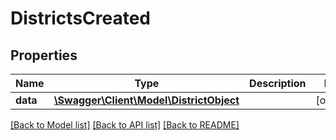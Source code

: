 # DistrictsCreated

## Properties
Name | Type | Description | Notes
------------ | ------------- | ------------- | -------------
**data** | [**\Swagger\Client\Model\DistrictObject**](DistrictObject.md) |  | [optional] 

[[Back to Model list]](../../README.md#documentation-for-models) [[Back to API list]](../../README.md#documentation-for-api-endpoints) [[Back to README]](../../README.md)

